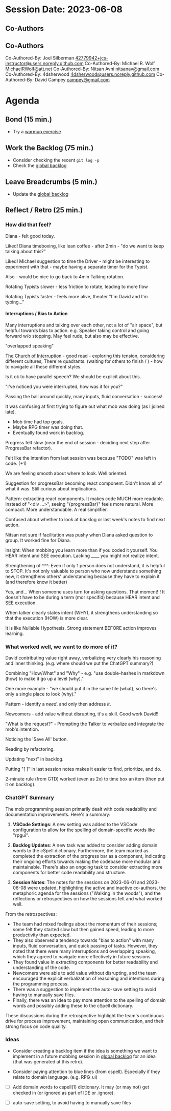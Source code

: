 # Session Date: 2023-06-08
## Co-Authors

## Co-Authors

Co-Authored-By: Joel Silberman <42779942+jcs-instructor@users.noreply.github.com>
Co-Authored-By: Michael R. Wolf <MichaelRWolf@att.net>
Co-Authored-By: Nitsan Avni <nitsanav@gmail.com>
Co-Authored-By: 4dsherwood <4dsherwood@users.noreply.github.com>
Co-Authored-By: David Campey <campey@gmail.com>

# Agenda

## Bond (15 min.)

-   Try a [warmup exercise](../docs/warmup-exercises.md)

## Work the Backlog (75 min.)

-   Consider checking the recent `git log -p`
-   Check the [global backlog](../docs/backlog.md)

## Leave Breadcrumbs (5 min.)

-   Update the [global backlog](../docs/backlog.md)

## Reflect / Retro (25 min.)

### How did that feel?

Diana - felt good today.

Liked! Diana timeboxing, like lean coffee - after 2min - "do we want to keep talking about this?"

Liked! Michael suggestion to time the Driver - might be interesting to experiment with that - maybe having a separate timer for the Typist.

Also - would be nice to go back to 4min Talking rotation.

Rotating Typists slower - less friction to rotate, leading to more flow

Rotating Typists faster - feels more alive, theater "I'm David and I'm typing..."

#### Interruptions / Bias to Action

Many interruptions and talking over each other, not a lot of "air space", but helpful towards bias to action. e.g. Speaker taking control and going forward w/o stopping. May feel rude, but also may be effective.

"overlapped speaking"

[The Church of Interruption](https://sambleckley.com/writing/church-of-interruption.html) - good read - exploring this tension, considering different cultures; There're quadrants. (waiting for others to finish / ) - how to navigate all these different styles.

Is it ok to have parallel speech? We should be explicit about this.

"I've noticed you were interrupted, how was it for you?"

Passing the ball around quickly, many inputs, fluid conversation - success!

It was confusing at first trying to figure out what mob was doing (as I joined late).

-   Mob time had top goals.
-   Maybe RPG timer was doing that.
-   Eventually found work in backlog.

Progress felt slow (near the end of session - deciding next step after ProgressBar refactor).

Felt like the intention from last session was <good> because "TODO" was left in code. (+1)

We are feeling smooth about where to look. Well oriented.

Suggestion for progressBar becoming react component. Didn't know all of what it was. Still curious about implications.

Pattern: extracting react components. It makes code MUCH more readable. Instead of "<div ...>", seeing "{progressBar}" feels more natural. More compact. More understandable. A real simplifier.

Confused about whether to look at backlog or last week's notes to find next action.

Nitsan not sure if facilitation was pushy when Diana asked question to group. It worked fine for Diana.

Insight: When mobbing you learn more than if you coded it yourself. You HEAR intent and SEE execution. Lacking \_\_\_\_ you might not realize intent.

Strengthening of ^^^: Even if only 1 person does not understand, it is helpful to STOP. It's not only valuable to person who now understands something new, it strengthens others' understanding because they have to explain it (and therefore know it better)

Yes, and... When someone uses turn for asking questions. That moment!!! It doesn't have to be during a term (mor specifid) because HEAR intent and SEE execution.

When talker clearly states intent (WHY), it strengthens understanding so that the execution (HOW) is more clear.

It is like Nullable Hypothesis. Strong statement BEFORE action improves learning.

### What worked well, we want to do more of it?

David contributing value right away, verbalizing very clearly his reasoning and inner thinking. (e.g. where should we put the ChatGPT summary?)

Combining "How/What" and "Why" - e.g. "use double-hashes in markdown (how) to make it go up a level (why)."

One more example - "we should put it in the same file (what), so there's only a single place to look (why)."

Pattern - identify a _need_, and only then address _it_.

Newcomers - add value without disrupting, it's a skill. Good work David!!

"What is the request?" - Prompting the Talker to verbalize and integrate the mob's intention.

Noticing the 'Save All' button.

Reading by refactoring.

Updating "next" in backlog.

Putting "[ ]" in last session notes makes it easier to find, prioritize, and do.

2-minute rule (from GTD) worked (even as 2x) to time box an item (then put it on backlog).

### ChatGPT Summary

The mob programming session primarily dealt with code readability and documentation improvements. Here's a summary:

1. **VSCode Settings**: A new setting was added to the VSCode configuration to allow for the spelling of domain-specific words like "rpgui".

2. **Backlog Updates**: A new task was added to consider adding domain words to the cSpell dictionary. Furthermore, the team marked as completed the extraction of the progress bar as a component, indicating their ongoing efforts towards making the codebase more modular and maintainable. There's also an ongoing task to consider extracting more components for better code readability and structure.

3. **Session Notes**: The notes for the sessions on 2023-06-01 and 2023-06-08 were updated, highlighting the active and inactive co-authors, the metaphoric agenda for the sessions ("Walking in the woods"), and the reflections or retrospectives on how the sessions felt and what worked well.

From the retrospectives:

-   The team had mixed feelings about the momentum of their sessions; some felt they started slow but then gained speed, leading to more productivity than expected.
-   They also observed a tendency towards "bias to action" with many inputs, fluid conversation, and quick passing of tasks. However, they noted that there were many interruptions and overlapping speaking, which they agreed to navigate more effectively in future sessions.
-   They found value in extracting components for better readability and understanding of the code.
-   Newcomers were able to add value without disrupting, and the team encouraged the explicit verbalization of reasoning and intentions during the programming process.
-   There was a suggestion to implement the auto-save setting to avoid having to manually save files.
-   Finally, there was an idea to pay more attention to the spelling of domain words and possibly adding these to the cSpell dictionary.

These discussions during the retrospective highlight the team's continuous drive for process improvement, maintaining open communication, and their strong focus on code quality.

### Ideas

-   Consider creating a backlog item if the idea is something we want to implement in a future mobbing session in [global backlog](../docs/backlog.md)
    for an idea (that was generated at this retro).

-   Consider paying attention to blue lines (from cspell). Especially if they relate to domain language. (e.g. RPG_ui)

-   [ ] Add domain words to cspell(1) dictionary. It may (or may not) get checked in (or ignored as part of IDE or .ignore).

-   [ ] auto-save setting, to avoid having to manually save files
